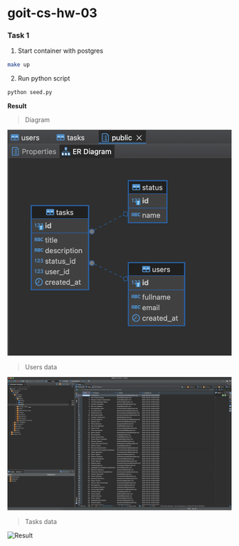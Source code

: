 # goit-cs-hw-03


### Task 1

1. Start container with postgres
   
```bash
make up
```

2. Run python script

```bash
python seed.py
```

**Result**   
> Diagram  

![Result](docs/diagram.png)


> Users data  

![Result](docs/users.png)


> Tasks data  

![Result](docs/tasks.png)